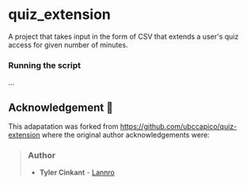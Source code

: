 # quiz_extension

A project that takes input in the form of CSV that extends a user's quiz access for given number of minutes.



### Running the script

...

## Acknowledgement :star2:
This adapatation was forked from https://github.com/ubccapico/quiz-extension where the original author acknowledgements were:

> ###  Author
> * **Tyler Cinkant** - [Lannro](https://github.com/Lannro)
